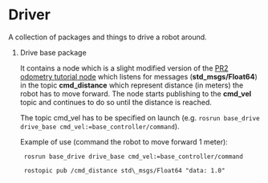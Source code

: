 # Driver

A collection of packages and things to drive a robot around.


1. Drive base package

   It contains a node which is a slight modified version of the [PR2 odometry tutorial node](http://wiki.ros.org/pr2_controllers/Tutorials/Using%20the%20base%20controller%20with%20odometry%20and%20transform%20information) which listens for messages (__std_msgs/Float64__) in the topic __cmd_distance__ which represent distance (in meters) the robot has to move forward. The node starts publishing to the __cmd_vel__ topic and continues to do so until the distance is reached.

   The topic cmd\_vel has to be specified on launch (e.g. `rosrun base_drive drive_base cmd_vel:=base_controller/command`).

   Example of use (command the robot to move forward 1 meter):
     ```       
      rosrun base_drive drive_base cmd_vel:=base_controller/command
    
      rostopic pub /cmd_distance std\_msgs/Float64 "data: 1.0"
     ```

    
